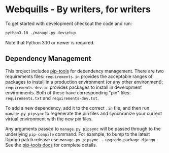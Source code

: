 # Webquills - By writers, for writers

To get started with development checkout the code and run:

```bash
python3.10 ./manage.py devsetup
```

Note that Python 3.10 or newer is required.

## Dependency Management

This project includes [pip-tools](https://pypi.org/project/pip-tools/) for dependency
management. There are two requirements files: `requirements.in` provides the acceptable
ranges of packages to install in a production environment (or any other environment);
`requirements-dev.in` provides packages to install in development environments. Both of
these have corresponding "pin" files: `requirements.txt` and `requirements-dev.txt`.

To add a new dependency, add it to the correct `.in` file, and then run
`manage.py pipsync` to regenerate the pin files and synchronize your current virtual
environment with the new pin files.

Any arguments passed to `manage.py pipsync` will be passed through to the underlying
`pip-compile` command. For example, to bump to the latest Django patch release use
`manage.py pipsync --upgrade-package django`. See the
[pip-tools docs](https://pypi.org/project/pip-tools/) for complete details.
